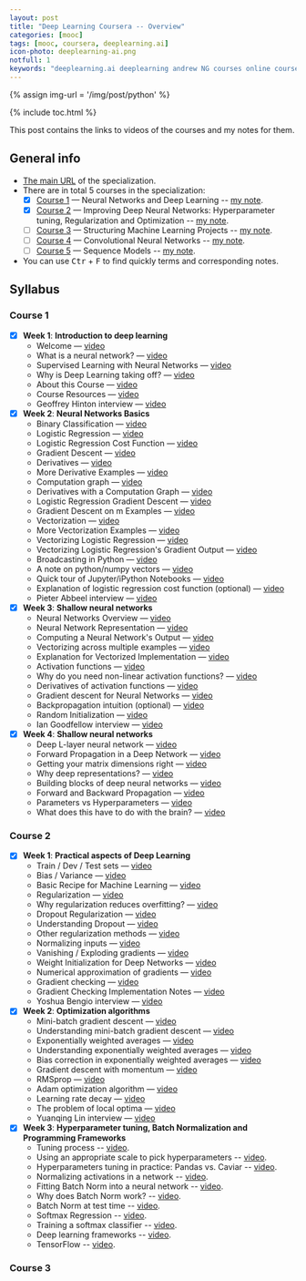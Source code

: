 ```yaml
---
layout: post
title: "Deep Learning Coursera -- Overview"
categories: [mooc]
tags: [mooc, coursera, deeplearning.ai]
icon-photo: deeplearning-ai.png
notfull: 1
keywords: "deeplearning.ai deeplearning andrew NG courses online coursera machine learning certificate Neural Networks and Deep Learning Improving Deep Neural Networks: Hyperparameter tuning, Regularization and Optimization Structuring Machine Learning Projects Convolutional Neural Networks Sequence Models"
---
```


{% assign img-url = '/img/post/python' %}

{% include toc.html %}

This post contains the links to videos of the courses and my notes for them.

## General info

- [The main URL](https://www.coursera.org/specializations/deep-learning) of the specialization.
- There are in total 5 courses in the specialization:
  - [x] [Course 1](https://www.coursera.org/learn/neural-networks-deep-learning?specialization=deep-learning) — Neural Networks and Deep Learning -- [my note](/deeplearning-ai-course-1).
  - [x] [Course 2](https://www.coursera.org/learn/deep-neural-network?specialization=deep-learning) — Improving Deep Neural Networks: Hyperparameter tuning, Regularization and Optimization -- [my note](/deeplearning-ai-course-2).
  - [ ] [Course 3](https://www.coursera.org/learn/machine-learning-projects?specialization=deep-learning) — Structuring Machine Learning Projects -- [my note](/deeplearning-ai-course-3).
  - [ ] [Course 4](https://www.coursera.org/learn/convolutional-neural-networks?specialization=deep-learning) — Convolutional Neural Networks -- [my note](/deeplearning-ai-course-4).
  - [ ] [Course 5](https://www.coursera.org/learn/nlp-sequence-models) — Sequence Models -- [my note](/deeplearning-ai-course-5).
- You can use <kbd>Ctr</kbd> + <kbd>F</kbd> to find quickly terms and corresponding notes.

## Syllabus

### Course 1

- [x] **Week 1**: **Introduction to deep learning**
  - Welcome — [video](https://www.coursera.org/lecture/neural-networks-deep-learning/welcome-Cuf2f)
  - What is a neural network? — [video](https://www.coursera.org/lecture/neural-networks-deep-learning/what-is-a-neural-network-eAE2G)
  - Supervised Learning with Neural Networks — [video](https://www.coursera.org/lecture/neural-networks-deep-learning/supervised-learning-with-neural-networks-2c38r)
  - Why is Deep Learning taking off? — [video](https://www.coursera.org/lecture/neural-networks-deep-learning/why-is-deep-learning-taking-off-praGm)
  - About this Course — [video](https://www.coursera.org/lecture/neural-networks-deep-learning/about-this-course-6A3es) 
  - Course Resources — [video](https://www.coursera.org/lecture/neural-networks-deep-learning/course-resources-2PhD4)
  - Geoffrey Hinton interview — [video](https://www.coursera.org/lecture/neural-networks-deep-learning/geoffrey-hinton-interview-dcm5r)
- [x] **Week 2**: **Neural Networks Basics**
  - Binary Classification — [video](https://www.coursera.org/lecture/neural-networks-deep-learning/binary-classification-Z8j0R)
  - Logistic Regression — [video](https://www.coursera.org/lecture/neural-networks-deep-learning/logistic-regression-LoKih)
  - Logistic Regression Cost Function — [video](https://www.coursera.org/lecture/neural-networks-deep-learning/logistic-regression-cost-function-yWaRd)
  - Gradient Descent — [video](https://www.coursera.org/lecture/neural-networks-deep-learning/gradient-descent-A0tBd)
  - Derivatives — [video](https://www.coursera.org/lecture/neural-networks-deep-learning/derivatives-0ULGt) 
  - More Derivative Examples — [video](https://www.coursera.org/lecture/neural-networks-deep-learning/more-derivative-examples-oEcPT)
  - Computation graph — [video](https://www.coursera.org/lecture/neural-networks-deep-learning/computation-graph-4WdOY)
  - Derivatives with a Computation Graph — [video](https://www.coursera.org/lecture/neural-networks-deep-learning/derivatives-with-a-computation-graph-0VSHe)
  - Logistic Regression Gradient Descent — [video](https://www.coursera.org/lecture/neural-networks-deep-learning/logistic-regression-gradient-descent-5sdh6)
  - Gradient Descent on m Examples — [video](https://www.coursera.org/lecture/neural-networks-deep-learning/gradient-descent-on-m-examples-udiAq)
  - Vectorization — [video](https://www.coursera.org/lecture/neural-networks-deep-learning/vectorization-NYnog)
  - More Vectorization Examples — [video](https://www.coursera.org/lecture/neural-networks-deep-learning/more-vectorization-examples-ZPlX9)
  - Vectorizing Logistic Regression — [video](https://www.coursera.org/lecture/neural-networks-deep-learning/vectorizing-logistic-regression-moUlO)
  - Vectorizing Logistic Regression's Gradient Output — [video](https://www.coursera.org/lecture/neural-networks-deep-learning/vectorizing-logistic-regressions-gradient-output-IgFnJ)
  - Broadcasting in Python — [video](https://www.coursera.org/lecture/neural-networks-deep-learning/broadcasting-in-python-uBuTv)
  - A note on python/numpy vectors — [video](https://www.coursera.org/lecture/neural-networks-deep-learning/a-note-on-python-numpy-vectors-87MUx)
  - Quick tour of Jupyter/iPython Notebooks — [video](https://www.coursera.org/lecture/neural-networks-deep-learning/quick-tour-of-jupyter-ipython-notebooks-ChN1T)
  - Explanation of logistic regression cost function (optional) — [video](https://www.coursera.org/lecture/neural-networks-deep-learning/explanation-of-logistic-regression-cost-function-optional-SmIbQ)
  - Pieter Abbeel interview — [video](https://www.coursera.org/lecture/neural-networks-deep-learning/pieter-abbeel-interview-eqiZZ)
- [x] **Week 3**: **Shallow neural networks**
  - Neural Networks Overview — [video](https://www.coursera.org/lecture/neural-networks-deep-learning/neural-networks-overview-qg83v)
  - Neural Network Representation — [video](https://www.coursera.org/lecture/neural-networks-deep-learning/neural-network-representation-GyW9e)
  - Computing a Neural Network's Output — [video](https://www.coursera.org/lecture/neural-networks-deep-learning/computing-a-neural-networks-output-tyAGh)
  - Vectorizing across multiple examples — [video](https://www.coursera.org/lecture/neural-networks-deep-learning/vectorizing-across-multiple-examples-ZCcMM)
  - Explanation for Vectorized Implementation — [video](https://www.coursera.org/lecture/neural-networks-deep-learning/explanation-for-vectorized-implementation-Y20qP)
  - Activation functions — [video](https://www.coursera.org/lecture/neural-networks-deep-learning/activation-functions-4dDC1)
  - Why do you need non-linear activation functions? — [video](https://www.coursera.org/lecture/neural-networks-deep-learning/why-do-you-need-non-linear-activation-functions-OASKH)
  - Derivatives of activation functions — [video](https://www.coursera.org/lecture/neural-networks-deep-learning/derivatives-of-activation-functions-qcG1j)
  - Gradient descent for Neural Networks — [video](https://www.coursera.org/lecture/neural-networks-deep-learning/gradient-descent-for-neural-networks-Wh8NI)
  - Backpropagation intuition (optional) — [video](https://www.coursera.org/lecture/neural-networks-deep-learning/backpropagation-intuition-optional-6dDj7)
  - Random Initialization — [video](https://www.coursera.org/lecture/neural-networks-deep-learning/random-initialization-XtFPI)
  - Ian Goodfellow interview — [video](https://www.coursera.org/lecture/neural-networks-deep-learning/ian-goodfellow-interview-WSia1)
- [x] **Week 4**: **Shallow neural networks**
  - Deep L-layer neural network — [video](https://www.coursera.org/lecture/neural-networks-deep-learning/deep-l-layer-neural-network-7dP6E)
  - Forward Propagation in a Deep Network — [video](https://www.coursera.org/lecture/neural-networks-deep-learning/forward-propagation-in-a-deep-network-MijzH)
  - Getting your matrix dimensions right — [video](https://www.coursera.org/lecture/neural-networks-deep-learning/getting-your-matrix-dimensions-right-Rz47X)
  - Why deep representations? — [video](https://www.coursera.org/lecture/neural-networks-deep-learning/why-deep-representations-rz9xJ)
  - Building blocks of deep neural networks — [video](https://www.coursera.org/lecture/neural-networks-deep-learning/building-blocks-of-deep-neural-networks-uGCun)
  - Forward and Backward Propagation — [video](https://www.coursera.org/lecture/neural-networks-deep-learning/forward-and-backward-propagation-znwiG)
  - Parameters vs Hyperparameters — [video](https://www.coursera.org/lecture/neural-networks-deep-learning/parameters-vs-hyperparameters-TBvb5)
  - What does this have to do with the brain? — [video](https://www.coursera.org/lecture/neural-networks-deep-learning/what-does-this-have-to-do-with-the-brain-obJnR)

### Course 2

- [x] **Week 1**: **Practical aspects of Deep Learning**
  - Train / Dev / Test sets — [video](https://www.coursera.org/lecture/deep-neural-network/train-dev-test-sets-cxG1s)
  - Bias / Variance — [video](https://www.coursera.org/lecture/deep-neural-network/bias-variance-ZhclI)
  - Basic Recipe for Machine Learning — [video](https://www.coursera.org/lecture/deep-neural-network/basic-recipe-for-machine-learning-ZBkx4)
  - Regularization — [video](https://www.coursera.org/lecture/deep-neural-network/regularization-Srsrc)
  - Why regularization reduces overfitting? — [video](https://www.coursera.org/lecture/deep-neural-network/why-regularization-reduces-overfitting-T6OJj)
  - Dropout Regularization — [video](https://www.coursera.org/lecture/deep-neural-network/dropout-regularization-eM33A)
  - Understanding Dropout — [video](https://www.coursera.org/lecture/deep-neural-network/understanding-dropout-YaGbR)
  - Other regularization methods — [video](https://www.coursera.org/lecture/deep-neural-network/other-regularization-methods-Pa53F)
  - Normalizing inputs — [video](https://www.coursera.org/lecture/deep-neural-network/normalizing-inputs-lXv6U)
  - Vanishing / Exploding gradients — [video](https://www.coursera.org/lecture/deep-neural-network/vanishing-exploding-gradients-C9iQO)
  - Weight Initialization for Deep Networks — [video](https://www.coursera.org/lecture/deep-neural-network/weight-initialization-for-deep-networks-RwqYe)
  - Numerical approximation of gradients — [video](https://www.coursera.org/lecture/deep-neural-network/numerical-approximation-of-gradients-XzSSa)
  - Gradient checking — [video](https://www.coursera.org/lecture/deep-neural-network/gradient-checking-htA0l)
  - Gradient Checking Implementation Notes — [video](https://www.coursera.org/lecture/deep-neural-network/gradient-checking-implementation-notes-6igIc) 
  - Yoshua Bengio interview — [video](https://www.coursera.org/lecture/deep-neural-network/yoshua-bengio-interview-bqUgf)
- [x] **Week 2**: **Optimization algorithms**
  - Mini-batch gradient descent — [video](https://www.coursera.org/lecture/deep-neural-network/mini-batch-gradient-descent-qcogH)
  - Understanding mini-batch gradient descent — [video](https://www.coursera.org/lecture/deep-neural-network/understanding-mini-batch-gradient-descent-lBXu8)
  - Exponentially weighted averages — [video](https://www.coursera.org/lecture/deep-neural-network/exponentially-weighted-averages-duStO)
  - Understanding exponentially weighted averages — [video](https://www.coursera.org/lecture/deep-neural-network/understanding-exponentially-weighted-averages-Ud7t0)
  - Bias correction in exponentially weighted averages — [video](https://www.coursera.org/lecture/deep-neural-network/bias-correction-in-exponentially-weighted-averages-XjuhD)
  - Gradient descent with momentum — [video](https://www.coursera.org/lecture/deep-neural-network/gradient-descent-with-momentum-y0m1f)
  - RMSprop — [video](https://www.coursera.org/lecture/deep-neural-network/rmsprop-BhJlm)
  - Adam optimization algorithm — [video](https://www.coursera.org/lecture/deep-neural-network/adam-optimization-algorithm-w9VCZ)
  - Learning rate decay — [video](https://www.coursera.org/lecture/deep-neural-network/learning-rate-decay-hjgIA)
  - The problem of local optima — [video](https://www.coursera.org/lecture/deep-neural-network/the-problem-of-local-optima-RFANA)
  - Yuanqing Lin interview — [video](https://www.coursera.org/lecture/deep-neural-network/yuanqing-lin-interview-CXqid)
- [x] **Week 3**: **Hyperparameter tuning, Batch Normalization and Programming Frameworks**
  - Tuning process -- [video](https://www.coursera.org/lecture/deep-neural-network/tuning-process-dknSn).
  - Using an appropriate scale to pick hyperparameters -- [video](https://www.coursera.org/learn/deep-neural-network/lecture/3rdqN/using-an-appropriate-scale-to-pick-hyperparameters).
  - Hyperparameters tuning in practice: Pandas vs. Caviar -- [video](https://www.coursera.org/learn/deep-neural-network/lecture/DHNcc/hyperparameters-tuning-in-practice-pandas-vs-caviar).
  - Normalizing activations in a network -- [video](https://www.coursera.org/learn/deep-neural-network/lecture/4ptp2/normalizing-activations-in-a-network).
  - Fitting Batch Norm into a neural network -- [video](https://www.coursera.org/learn/deep-neural-network/lecture/RN8bN/fitting-batch-norm-into-a-neural-network).
  - Why does Batch Norm work? -- [video](https://www.coursera.org/learn/deep-neural-network/lecture/81oTm/why-does-batch-norm-work).
  - Batch Norm at test time -- [video](https://www.coursera.org/learn/deep-neural-network/lecture/FsoNw/batch-norm-at-test-time).
  - Softmax Regression -- [video](https://www.coursera.org/learn/deep-neural-network/lecture/HRy7y/softmax-regression).
  - Training a softmax classifier -- [video](https://www.coursera.org/learn/deep-neural-network/lecture/LCsCH/training-a-softmax-classifier).
  - Deep learning frameworks -- [video](https://www.coursera.org/learn/deep-neural-network/lecture/NpLFp/deep-learning-frameworks).
  - TensorFlow -- [video](https://www.coursera.org/learn/deep-neural-network/lecture/zcZlH/tensorflow).

### Course 3


